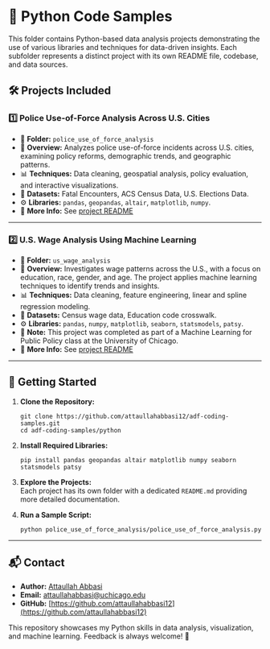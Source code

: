 # 🐍 Python Code Samples

This folder contains Python-based data analysis projects demonstrating the use of various libraries and techniques for data-driven insights. Each subfolder represents a distinct project with its own README file, codebase, and data sources.

## 🛠️ Projects Included

### 1️⃣ **Police Use-of-Force Analysis Across U.S. Cities**

- 📍 **Folder:** `police_use_of_force_analysis`
- 📝 **Overview:** Analyzes police use-of-force incidents across U.S. cities, examining policy reforms, demographic trends, and geographic patterns.
- 📊 **Techniques:** Data cleaning, geospatial analysis, policy evaluation, and interactive visualizations.
- 📂 **Datasets:** Fatal Encounters, ACS Census Data, U.S. Elections Data.
- ⚙️ **Libraries:** `pandas`, `geopandas`, `altair`, `matplotlib`, `numpy`.
- 📖 **More Info:** See [project README](https://github.com/attaullahabbasi12/adf-coding-samples/tree/main/python/police_use_of_force_analysis)

---

### 2️⃣ **U.S. Wage Analysis Using Machine Learning**

- 📍 **Folder:** `us_wage_analysis`
- 📝 **Overview:** Investigates wage patterns across the U.S., with a focus on education, race, gender, and age. The project applies machine learning techniques to identify trends and insights.
- 📊 **Techniques:** Data cleaning, feature engineering, linear and spline regression modeling.
- 📂 **Datasets:** Census wage data, Education code crosswalk.
- ⚙️ **Libraries:** `pandas`, `numpy`, `matplotlib`, `seaborn`, `statsmodels`, `patsy`.
- 🏫 **Note:** This project was completed as part of a Machine Learning for Public Policy class at the University of Chicago.
- 📖 **More Info:** See [project README](https://github.com/attaullahabbasi12/adf-coding-samples/tree/main/python/us_wage_analysis)

---

## 🚀 **Getting Started**

1. **Clone the Repository:**

    ```
    git clone https://github.com/attaullahabbasi12/adf-coding-samples.git
    cd adf-coding-samples/python
    ```

2. **Install Required Libraries:**

    ```
    pip install pandas geopandas altair matplotlib numpy seaborn statsmodels patsy
    ```

3. **Explore the Projects:**  
    Each project has its own folder with a dedicated `README.md` providing more detailed documentation.

4. **Run a Sample Script:**

    ```
    python police_use_of_force_analysis/police_use_of_force_analysis.py
    ```

---

## 📬 **Contact**

- **Author:** [Attaullah Abbasi](https://github.com/attaullahabbasi12)  
- **Email:** attaullahabbasi@uchicago.edu  
- **GitHub:** [https://github.com/attaullahabbasi12](https://github.com/attaullahabbasi12)  

This repository showcases my Python skills in data analysis, visualization, and machine learning. Feedback is always welcome! 🙌
